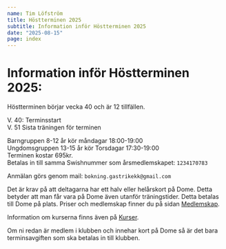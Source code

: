 ```yaml
---
name: Tim Löfström
title: Höstterminen 2025
subtitle: Information inför Höstterminen 2025
date: "2025-08-15"
page: index
---
```


# Information inför Höstterminen 2025:

Höstterminen börjar vecka 40 och är 12 tillfällen.

V. 40: Terminsstart\
V. 51 Sista träningen för terminen

Barngruppen 8-12 år kör måndagar 18:00-19:00\
Ungdomsgruppen 13-15 år kör Torsdagar 17:30-19:00\
Terminen kostar 695kr. \
Betalas in till samma Swishnummer som årsmedlemskapet: `1234170783`

Anmälan görs genom mail: `bokning.gastrikekk@gmail.com`

Det är krav på att deltagarna har ett halv eller helårskort på Dome. Detta betyder att man får vara på Dome även utanför träningstider. Detta betalas till Dome på plats. Priser och medlemskap finner du på sidan [Medlemskap](./medlemskap).

Information om kurserna finns även på [Kurser](./kurser).

Om ni redan är medlem i klubben och innehar kort på Dome så är det bara terminsavgiften som ska betalas in till klubben.
